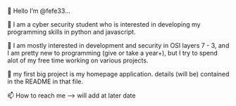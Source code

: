 
👋 Hello I’m @fefe33...

👀   I am a cyber security student who is interested in developing my programming skills in python and javascript.

🌱   I am mostly interested in development and security in OSI layers 7 - 3, and I am pretty new to programming (give or take a year+), but I try to spend alot of my free time working on various projects.

💞️   my first big project is my homepage application. details (will be) contained in the README in that file. 

📫 How to reach me --> will add at later date 
    

<!---
fefe33/fefe33 is a ✨ special ✨ repository because its `README.md` (this file) appears on your GitHub profile.
You can click the Preview link to take a look at your changes.
--->
